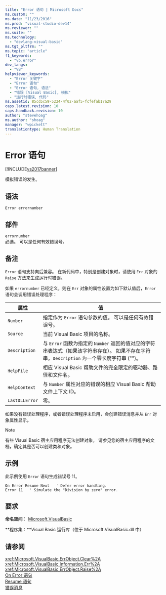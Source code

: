 ```yaml
---
title: "Error 语句 | Microsoft Docs"
ms.custom: ""
ms.date: "11/23/2016"
ms.prod: "visual-studio-dev14"
ms.reviewer: ""
ms.suite: ""
ms.technology: 
  - "devlang-visual-basic"
ms.tgt_pltfrm: ""
ms.topic: "article"
f1_keywords: 
  - "vb.error"
dev_langs: 
  - "VB"
helpviewer_keywords: 
  - "Error 关键字"
  - "Error 语句"
  - "Error 语句, 语法"
  - "错误 [Visual Basic], 模拟"
  - "运行时错误, 代码"
ms.assetid: 85cd5c59-5224-4f02-aaf5-fcfefab17a29
caps.latest.revision: 10
caps.handback.revision: 10
author: "stevehoag"
ms.author: "shoag"
manager: "wpickett"
translationtype: Human Translation
---
```

# Error 语句
[!INCLUDE[vs2017banner](../../../csharp/includes/vs2017banner.md)]

模拟错误的发生。  
  
## 语法  
  
```  
Error errornumber  
```  
  
## 部件  
 `errornumber`  
 必选。  可以是任何有效错误号。  
  
## 备注  
 `Error` 语句支持向后兼容。  在新代码中，特别是创建对象时，请使用 `Err` 对象的 `Raise` 方法来生成运行时错误。  
  
 如果 `errornumber` 已经定义，则在 `Err` 对象的属性设置为如下默认值后，`Error` 语句会调用错误处理程序：  
  
|属性|值|  
|--------|-------|  
|`Number`|指定作为 `Error` 语句参数的值。  可以是任何有效错误号。|  
|`Source`|当前 Visual Basic 项目的名称。|  
|`Description`|与 `Error` 函数为指定的 `Number` 返回的值对应的字符串表达式（如果该字符串存在）。  如果不存在字符串，`Description` 为一个零长度字符串 \(""\)。|  
|`HelpFile`|相应 Visual Basic 帮助文件的完全限定的驱动器、路径和文件名。|  
|`HelpContext`|与 `Number` 属性对应的错误的相应 Visual Basic 帮助文件上下文 ID。|  
|`LastDLLError`|零。|  
  
 如果没有错误处理程序，或者错误处理程序未启用，会创建错误消息并从 `Err` 对象属性显示。  
  
> [!NOTE]
>  有些 Visual Basic 宿主应用程序无法创建对象。  请参见您的宿主应用程序的文档，确定其是否可以创建类和对象。  
  
## 示例  
 此示例使用 `Error` 语句生成错误号 11。  
  
```  
On Error Resume Next   ' Defer error handling.  
Error 11   ' Simulate the "Division by zero" error.  
```  
  
## 要求  
 **命名空间：** [Microsoft.VisualBasic](../../../visual-basic/language-reference/runtime-library-members.md)  
  
 **程序集：**Visual Basic 运行库（位于 Microsoft.VisualBasic.dll 中）  
  
## 请参阅  
 <xref:Microsoft.VisualBasic.ErrObject.Clear%2A>   
 <xref:Microsoft.VisualBasic.Information.Err%2A>   
 <xref:Microsoft.VisualBasic.ErrObject.Raise%2A>   
 [On Error 语句](../../../visual-basic/language-reference/statements/on-error-statement.md)   
 [Resume 语句](../../../visual-basic/language-reference/statements/resume-statement.md)   
 [错误消息](../../../visual-basic/language-reference/error-messages/index.md)